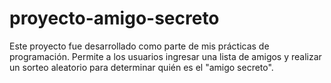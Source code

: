 # proyecto-amigo-secreto
Este proyecto fue desarrollado como parte de mis prácticas de programación. Permite a los usuarios ingresar una lista de amigos y realizar un sorteo aleatorio para determinar quién es el "amigo secreto".
